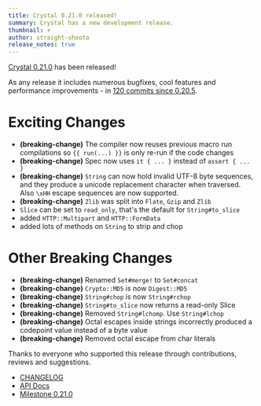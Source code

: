 ```yaml
---
title: Crystal 0.21.0 released!
summary: Crystal has a new development release.
thumbnail: +
author: straight-shoota
release_notes: true
---
```


[Crystal 0.21.0](https://github.com/crystal-lang/crystal/releases/tag/0.21.0) has been released!

As any release it includes numerous bugfixes, cool features and performance improvements - in [120 commits since 0.20.5](https://github.com/crystal-lang/crystal/compare/0.20.5...0.21.0).

# Exciting Changes

* **(breaking-change)** The compiler now reuses previous macro run compilations so `{{ run(...) }}` is only re-run if the code changes
* **(breaking-change)** Spec now uses `it { ... }` instead of `assert { ... }`
* **(breaking-change)** `String` can now hold invalid UTF-8 byte sequences, and they produce a unicode replacement character when traversed. Also `\xHH` escape sequences are now supported.
* **(breaking-change)** `Zlib` was split into `Flate`, `Gzip` and `Zlib`
* `Slice` can be set to `read_only`, that's the default for `String#to_slice`
* added `HTTP::Multipart` and `HTTP::FormData`
* added lots of methods on `String` to strip and chop

# Other Breaking Changes
* **(breaking-change)** Renamed `Set#merge!` to `Set#concat`
* **(breaking-change)** `Crypto::MD5` is now `Digest::MD5`
* **(breaking-change)** `String#chop` is now `String#rchop`
* **(breaking-change)** `String#to_slice` now returns a read-only Slice
* **(breaking-change)** Removed `String#lchomp`. Use `String#lchop`
* **(breaking-change)** Octal escapes inside strings incorrectly produced a codepoint value instead of a byte value
* **(breaking-change)** Removed octal escape from char literals

Thanks to everyone who supported this release through contributions, reviews and suggestions.

* [CHANGELOG](https://github.com/crystal-lang/crystal/releases/tag/0.21.0)
* [API Docs](https://crystal-lang.org/api/0.21.0)
* [Milestone 0.21.0](https://github.com/crystal-lang/crystal/issues?q=milestone%3A0.21.0)
